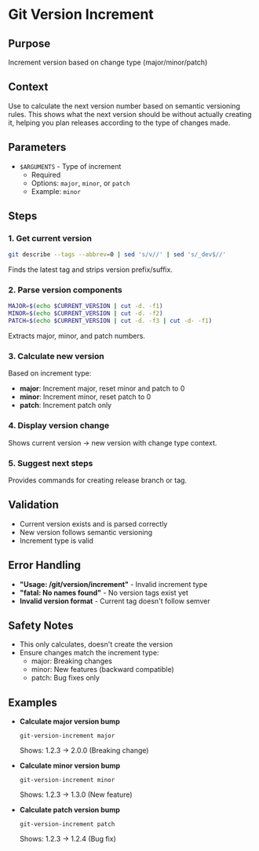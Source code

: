 # Git Version Increment

## Purpose
Increment version based on change type (major/minor/patch)

## Context
Use to calculate the next version number based on semantic versioning rules. This shows what the next version should be without actually creating it, helping you plan releases according to the type of changes made.

## Parameters
- `$ARGUMENTS` - Type of increment
  - Required
  - Options: `major`, `minor`, or `patch`
  - Example: `minor`

## Steps

### 1. Get current version
```bash
git describe --tags --abbrev=0 | sed 's/v//' | sed 's/_dev$//'
```
Finds the latest tag and strips version prefix/suffix.

### 2. Parse version components
```bash
MAJOR=$(echo $CURRENT_VERSION | cut -d. -f1)
MINOR=$(echo $CURRENT_VERSION | cut -d. -f2)
PATCH=$(echo $CURRENT_VERSION | cut -d. -f3 | cut -d- -f1)
```
Extracts major, minor, and patch numbers.

### 3. Calculate new version
Based on increment type:
- **major**: Increment major, reset minor and patch to 0
- **minor**: Increment minor, reset patch to 0
- **patch**: Increment patch only

### 4. Display version change
Shows current version → new version with change type context.

### 5. Suggest next steps
Provides commands for creating release branch or tag.

## Validation
- Current version exists and is parsed correctly
- New version follows semantic versioning
- Increment type is valid

## Error Handling
- **"Usage: /git/version/increment"** - Invalid increment type
- **"fatal: No names found"** - No version tags exist yet
- **Invalid version format** - Current tag doesn't follow semver

## Safety Notes
- This only calculates, doesn't create the version
- Ensure changes match the increment type:
  - major: Breaking changes
  - minor: New features (backward compatible)
  - patch: Bug fixes only

## Examples
- **Calculate major version bump**
  ```
  git-version-increment major
  ```
  Shows: 1.2.3 → 2.0.0 (Breaking change)

- **Calculate minor version bump**
  ```
  git-version-increment minor
  ```
  Shows: 1.2.3 → 1.3.0 (New feature)

- **Calculate patch version bump**
  ```
  git-version-increment patch
  ```
  Shows: 1.2.3 → 1.2.4 (Bug fix)